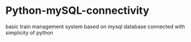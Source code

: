 # Python-mySQL-connectivity
basic train management system based on mysql database connected with simplicity of python
